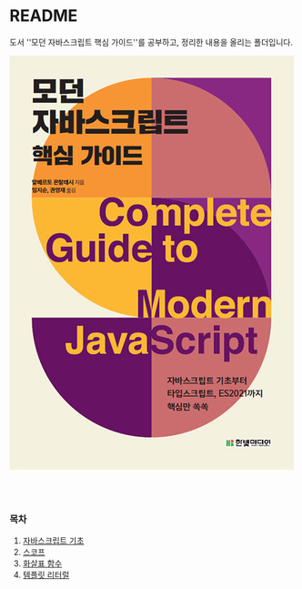 # README

도서 ''모던 자바스크립트 핵심 가이드''를 공부하고, 정리한 내용을 올리는 폴더입니다.

![img](README.assets/img.jpg)

</br>

</br>

### 목차

1. <a href="https://github.com/1seul357/TIL/blob/master/JavaScript/%EB%AA%A8%EB%8D%98%20%EC%9E%90%EB%B0%94%EC%8A%A4%ED%81%AC%EB%A6%BD%ED%8A%B8%20%ED%95%B5%EC%8B%AC%20%EA%B0%80%EC%9D%B4%EB%93%9C/%EC%9E%90%EB%B0%94%EC%8A%A4%ED%81%AC%EB%A6%BD%ED%8A%B8%20%EA%B8%B0%EC%B4%88.md">자바스크립트 기초</a>
2. <a href="https://github.com/1seul357/TIL/blob/master/JavaScript/%EB%AA%A8%EB%8D%98%20%EC%9E%90%EB%B0%94%EC%8A%A4%ED%81%AC%EB%A6%BD%ED%8A%B8%20%ED%95%B5%EC%8B%AC%20%EA%B0%80%EC%9D%B4%EB%93%9C/%EC%8A%A4%EC%BD%94%ED%94%84%20(Scope).md">스코프</a>
3. <a href="https://github.com/1seul357/TIL/blob/master/JavaScript/%EB%AA%A8%EB%8D%98%20%EC%9E%90%EB%B0%94%EC%8A%A4%ED%81%AC%EB%A6%BD%ED%8A%B8%20%ED%95%B5%EC%8B%AC%20%EA%B0%80%EC%9D%B4%EB%93%9C/%ED%99%94%EC%82%B4%ED%91%9C%20%ED%95%A8%EC%88%98.md">화살표 함수</a>
4. <a href="https://github.com/1seul357/TIL/blob/master/JavaScript/%EB%AA%A8%EB%8D%98%20%EC%9E%90%EB%B0%94%EC%8A%A4%ED%81%AC%EB%A6%BD%ED%8A%B8%20%ED%95%B5%EC%8B%AC%20%EA%B0%80%EC%9D%B4%EB%93%9C/%ED%85%9C%ED%94%8C%EB%A6%BF%20%EB%A6%AC%ED%84%B0%EB%9F%B4.md">템플릿 리터럴</a>
